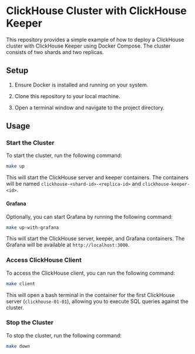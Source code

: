 # ClickHouse Cluster with ClickHouse Keeper

This repository provides a simple example of how to deploy a ClickHouse cluster with ClickHouse Keeper using Docker Compose. The cluster consists of two shards and two replicas.

## Setup

1. Ensure Docker is installed and running on your system.

2. Clone this repository to your local machine.

3. Open a terminal window and navigate to the project directory.

## Usage

### Start the Cluster

To start the cluster, run the following command:

```bash
make up
```

This will start the ClickHouse server and keeper containers.
The containers will be named `clickhouse-<shard-id>-<replica-id>` and `clickhouse-keeper-<id>`.

#### Grafana
Optionally, you can start Grafana by running the following command:

```bash
make up-with-grafana
```
This will start the ClickHouse server, keeper, and Grafana containers. The Grafana will be available at `http://localhost:3000`.


### Access ClickHouse Client

To access the ClickHouse client, you can run the following command:

```bash
make client
```

This will open a bash terminal in the container for the first ClickHouse server (`clickhouse-01-01`), allowing you to execute SQL queries against the cluster.

### Stop the Cluster

To stop the cluster, run the following command:

```bash
make down
```
